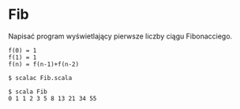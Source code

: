Fib
===

Napisać program wyświetlający pierwsze liczby ciągu Fibonacciego.

    f(0) = 1
    f(1) = 1
    f(n) = f(n-1)+f(n-2)

    $ scalac Fib.scala

    $ scala Fib
    0 1 1 2 3 5 8 13 21 34 55




